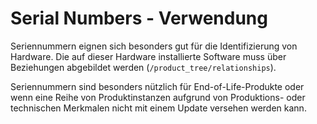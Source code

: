 # Serial Numbers - Verwendung

Seriennummern eignen sich besonders gut für die Identifizierung von Hardware.
Die auf dieser Hardware installierte Software muss über Beziehungen abgebildet werden (`/product_tree/relationships`).

Seriennummern sind besonders nützlich für End-of-Life-Produkte oder wenn eine Reihe von Produktinstanzen aufgrund von Produktions- oder technischen Merkmalen nicht mit einem Update versehen werden kann.

